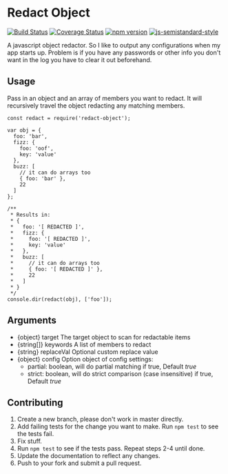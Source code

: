 # Redact Object

[![Build Status](https://travis-ci.org/shaunburdick/redact-object.svg?branch=master)](https://travis-ci.org/shaunburdick/redact-object) [![Coverage Status](https://coveralls.io/repos/github/shaunburdick/redact-object/badge.svg?branch=master)](https://coveralls.io/github/shaunburdick/redact-object?branch=master) [![npm version](https://badge.fury.io/js/redact-object.svg)](https://badge.fury.io/js/redact-object) [![js-semistandard-style](https://img.shields.io/badge/code%20style-semistandard-brightgreen.svg?style=flat-square)](https://github.com/Flet/semistandard)

A javascript object redactor. So I like to output any configurations when my app starts up. Problem is if you have any passwords or other info you don't want in the log you have to clear it out beforehand.

## Usage
Pass in an object and an array of members you want to redact. It will recursively travel the object redacting any matching members.

```
const redact = require('redact-object');

var obj = {
  foo: 'bar',
  fizz: {
    foo: 'oof',
    key: 'value'
  },
  buzz: [
    // it can do arrays too
    { foo: 'bar' },
    22
  ]
};

/**
 * Results in:
 * {
 *   foo: '[ REDACTED ]',
 *   fizz: {
 *     foo: '[ REDACTED ]',
 *     key: 'value'
 *   },
 *   buzz: [
 *     // it can do arrays too
 *     { foo: '[ REDACTED ]' },
 *     22
 *   ]
 * }
 */
console.dir(redact(obj), ['foo']);
```

## Arguments
- {object}   target     The target object to scan for redactable items
- {string[]} keywords   A list of members to redact
- {string}   replaceVal Optional custom replace value
- {object}   config     Option object of config settings:
  - partial: boolean, will do partial matching if true, Default _true_
  - strict:  boolean, will do strict comparison (case insensitive) if true, Default _true_

## Contributing
1. Create a new branch, please don't work in master directly.
2. Add failing tests for the change you want to make. Run `npm test` to see the tests fail.
3. Fix stuff.
4. Run `npm test` to see if the tests pass. Repeat steps 2-4 until done.
5. Update the documentation to reflect any changes.
6. Push to your fork and submit a pull request.
